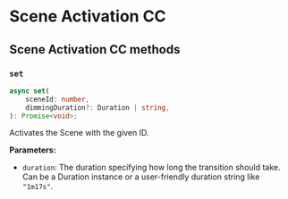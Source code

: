 # Scene Activation CC

## Scene Activation CC methods

### `set`

```ts
async set(
	sceneId: number,
	dimmingDuration?: Duration | string,
): Promise<void>;
```

Activates the Scene with the given ID.

**Parameters:**

-   `duration`: The duration specifying how long the transition should take. Can be a Duration instance or a user-friendly duration string like `"1m17s"`.
